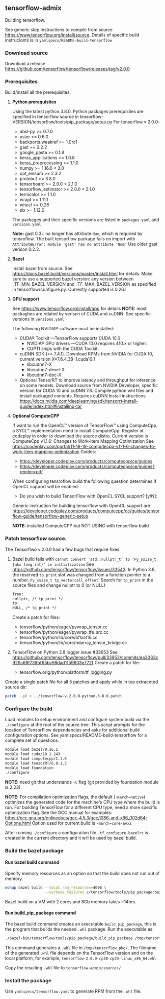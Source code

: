 ## tensorflow-admix
Building tensorflow. 

See generic step instructions to compile from source https://www.tensorflow.org/install/source. 
Details of specific build instrucionts is in `yamlspecs/README-build-tensorflow`

### Download source

Download a release https://github.com/tensorflow/tensorflow/releases/tag/v2.0.0

### Prerequisites

Build/install all the prerequisites.

1. **Python prerequisites**

   Using the latest python 3.8.0.
   Python packages prerequisites are specified in tensorflow source
   in tensorflow-VERSION/tensorflow/tools/pip_package/setup.py
   For tensorflow v 2.0.0: 
   - absl-py >= 0.7.0
   - astor >= 0.6.0
   - backports.weakref >= 1.0rc1
   - gast == 0.2.2
   - google_pasta >= 0.1.8
   - keras_applications >= 1.0.8
   - keras_preprocessing >= 1.1.0
   - numpy >= 1.16.0 < 2.0
   - opt_einsum >= 2.3.2
   - protobuf >= 3.8.0
   - tensorboard >= 2.0.0 < 2.1.0
   - tensorflow_estimator >= 2.0.0 < 2.1.0
   - termcolor >= 1.1.0
   - wrapt >= 1.11.1
   - wheel >= 0.26
   - six >= 1.12.0

   The packages and their specific versions are listed in `packages.yaml` and `versions.yaml`

   **Note:** gast 0.3+ no longer has attribute `Num`, which is required by tensroflow. The built
   tensorflow package fails on import with `AttributeError: module 'gast' has no attribute 'Num'`
   Use older gast verison 0.2.2. 

1. **Bazel**

   Install bazel from source. See https://docs.bazel.build/versions/master/install.html for details.
   Make sure to use a supported bazel version: any version between _TF_MIN_BAZEL_VERSION and 
   _TF_MAX_BAZEL_VERSION as specified in tensorflow/configure.py. Currently supported is 0.26.1

1. **GPU support**  

   See https://www.tensorflow.org/install/gpu for details
   **NOTE:** most packaghes are related by verison of CUDA and cuDNN. See specific versions
   in `versions.yaml`

   The following NVIDIA® software must be installed:
   - CUDA® Toolkit —TensorFlow supports CUDA 10.0 
     - NVIDIA® GPU drivers —CUDA 10.0 requires 410.x or higher.
     - CUPTI ships with the CUDA Toolkit.
   - cuDNN SDK (>= 7.4.1). Download RPMs from NVIDIA for CUDA 10, current version X=7.6.4.38-1.cuda10.1
     - libcudnn7-X
     - libcudnn7-devel-X
     - libcudnn7-doc-X
   - Optional TensorRT to improve latency and throughput for inference on some models.
     Download source from NVIDIA Developer, specific version for CUDA 10 and cuDNN 7.6. Compile python
     whl files and install packaged  contents. Requires cuDNN
     Install instructions https://docs.nvidia.com/deeplearning/sdk/tensorrt-install-guide/index.html#installing-tar

1. **Optional ComputeCPP**
  
   If want to run the OpenCL™ version of TensorFlow™ using ComputeCpp, a SYCL™ implementation
   need to install ComputeCpp.  Register at codeplay in order to download the source distro.
   Current version is ComputeCpp v1.1.6: Changes to Work-item Mapping Optimization
   See https://codeplay.com/portal/11-18-19-computecpp-v1-1-6-changes-to-work-item-mapping-optimization
   Guides:
   - https://developer.codeplay.com/products/computecpp/ce/guides
   - https://developer.codeplay.com/products/computecpp/ce/guides?render=pdf
   
   When configuring tensroflow build the following question determines if OpenCL support will be enabled: 
   - Do you wish to build TensorFlow with OpenCL SYCL support? [y/N]: 
   
   Generic instruction for building tensorflow with OpenCL support are 
   https://developer.codeplay.com/products/computecpp/ce/guides/tensorflow-guide/tensorflow-generic-setup

   **NOTE:** installed ComputeCPP but NOT USING with tensorflow build

### Patch tensorflow source.

The Tensorflwo v.2.0.0 had a few bugs that require fixes.

1. Bazel build fails with `cannot convert ‘std::nullptr_t’ to ‘Py_ssize_t {aka long int}’ in initialization`
   See https://github.com/tensorflow/tensorflow/issues/33543.
   In Python 3.8, the reserved `tp_print` slot was changed from a function pointer to a number, 
   `Py_ssize_t tp_vectorcall_offset`. Search for `tp_print` in the source files and change nullptr to 0 (or NULL):
   ```txt
   from:
   nullptr, /* tp_print */ 
   to:
   NULL, /* tp_print */ 
   ```
   Create a patch for files:
   - tensorflow/python/eager/pywrap_tensor.cc 
   - tensorflow/python/eager/pywrap_tfe_src.cc
   - tensorflow/python/lib/core/bfloat16.cc
   - tensorflow/python/lib/core/ndarray_tensor_bridge.cc

1. TensorFlow on Python 3.8 logger issue #33953
   See https://github.com/tensorflow/tensorflow/pull/33953/commits/ea3063c929c69f738bf65bc99dad1159803e772f
   Create a patch for file:
   - tensorflow.orig/python/platform/tf_logging.py

Create a single patch file for all 5 patches and apply while in top extraceted source dir:
```bash
patch  -p0 < ../tensorflow-v.2.0.0-python.3.8.0.patch
```

### Configure the build

Load modules to setup environment and configure system build via the `./configure` at the root of the source tree. 
This script prompts for the location of TensorFlow dependencies and asks for additional build configuration options.
See yamlspecs/README-build-tensorflow for a complete set of questions.
```bash
module load bazel/0.26.1 
module load cuda/10.1.243
module load computecpp/1.1.6 
module load tensorRT/6.0.1.5 
module load foundation
./configure
```

**NOTE:** need git that understands `-C` flag (git provided by foundation module is 2.23).

**NOTE:** For compilation optimization flags, the default (`-march=native`) optimizes the generated code 
for the machine's CPU type where the build is run. For building TensorFlow for a different CPU type, 
need a more specific optimization flag. See the GCC manual for examples:
https://gcc.gnu.org/onlinedocs/gcc-4.5.3/gcc/i386-and-x86_002d64-Options.html
Option used for current build is `-march=core-avx2`

After running `./configure` a configuration file `.tf_configure.bazelrc` is created in the
current directory and it will be used by bazel build.

### Build the bazel package

#### Run bazel build command
Specify memory resources as an option so that the build does not run out of memory.
```bash
nohup bazel build --local_ram_resources=4096 \
                  --verbose_failures //tensorflow/tools/pip_package:build_pip_package > ../build-out &
```

Bazel build on a VM with 2 cores and 8Gb memory takes ~14hrs.

#### Run build_pip_package command
The bazel build command creates an executable `build_pip_package`, this is the program that builds the 
needed `.whl` package. Run the executable as:
```bash
./bazel-bin/tensorflow/tools/pip_package/build_pip_package /tmp/tensorflow_pkg
```

This command generates a `.whl` file  in `/tmp/tensorflow_pkg/`.
The filename of the generated `.whl` file depends on the TensorFlow version and on 
the local platform, for example, `tensorflow-2.0.0-cp38-cp38-linux_x86_64.whl`

Copy the resulting `.whl` file to `tensorflow-admix/sources/`

### Install the package

Use `yamlspecs/tensorflow.yaml` to generate RPM from the `.whl` file.

